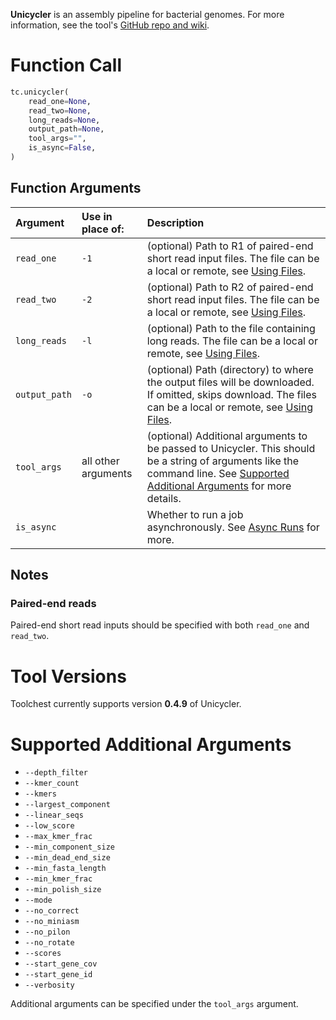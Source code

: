**Unicycler** is an assembly pipeline for bacterial genomes. For more information, see the tool's 
[GitHub repo and wiki](https://github.com/rrwick/Unicycler).

Function Call
=============

```python
tc.unicycler(
  	read_one=None,
  	read_two=None,
  	long_reads=None,
  	output_path=None,
  	tool_args="",
  	is_async=False,
)
```

Function Arguments
------------------

| Argument      | Use in place of:    | Description                                                                                                                                                                                                                                                |
| :------------ | :------------------ | :--------------------------------------------------------------------------------------------------------------------------------------------------------------------------------------------------------------------------------------------------------- |
| `read_one`    | `-1`                | (optional) Path to R1 of paired-end short read input files. The file can be a local or remote, see [Using Files](../../getting-started/using-files.md).                                                                            |
| `read_two`    | `-2`                | (optional) Path to R2 of paired-end short read input files. The file can be a local or remote, see [Using Files](../../getting-started/using-files.md).                                                                            |
| `long_reads`  | `-l`                | (optional) Path to the file containing long reads. The file can be a local or remote, see [Using Files](../../getting-started/using-files.md).                                                                                     |
| `output_path` | `-o`                | (optional) Path (directory) to where the output files will be downloaded. If omitted, skips download. The files can be a local or remote, see [Using Files](../../getting-started/using-files.md).                                 |
| `tool_args`   | all other arguments | (optional) Additional arguments to be passed to Unicycler. This should be a string of arguments like the command line. See [Supported Additional Arguments](https://docs.trytoolchest.com/docs/unicycler#supported-additional-arguments) for more details. |
| `is_async`    |                     | Whether to run a job asynchronously.  See [Async Runs](../../feature-reference/async-runs.md) for more.                                                                                                                                                                    |

Notes
-----

### Paired-end reads

Paired-end short read inputs should be specified with both `read_one` and `read_two`.

Tool Versions
=============

Toolchest currently supports version **0.4.9** of Unicycler. 

Supported Additional Arguments
==============================

- `--depth_filter`
- `--kmer_count`
- `--kmers`
- `--largest_component`
- `--linear_seqs`
- `--low_score`
- `--max_kmer_frac`
- `--min_component_size`
- `--min_dead_end_size`
- `--min_fasta_length`
- `--min_kmer_frac`
- `--min_polish_size`
- `--mode`
- `--no_correct`
- `--no_miniasm`
- `--no_pilon`
- `--no_rotate`
- `--scores`
- `--start_gene_cov`
- `--start_gene_id`
- `--verbosity`

Additional arguments can be specified under the `tool_args` argument.